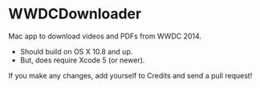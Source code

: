# WWDCDownloader

Mac app to download videos and PDFs from WWDC 2014.

* Should build on OS X 10.8 and up.
* But, does require Xcode 5 (or newer).

If you make any changes, add yourself to Credits and send a pull request!
